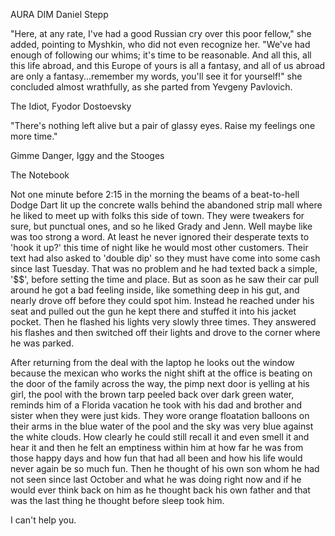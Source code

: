 AURA DIM
Daniel Stepp


"Here, at any rate, I've had a good Russian cry over this poor fellow," she added, 
pointing to Myshkin, who did not even recognize her. "We've had enough of following 
our whims; it's time to be reasonable. And all this, all this life abroad, and this 
Europe of yours is all a fantasy, and all of us abroad are only a fantasy...remember 
my words, you'll see it for yourself!" she concluded almost wrathfully, as she parted 
from Yevgeny Pavlovich.

The Idiot, Fyodor Dostoevsky


"There's nothing left alive but a pair of glassy eyes. Raise my feelings one more time."

Gimme Danger, Iggy and the Stooges


The Notebook

  Not one minute before 2:15 in the morning the beams of a beat-to-hell Dodge Dart lit up the concrete walls behind the abandoned 
strip mall where he liked to meet up with folks this side of town. They were tweakers for sure, but punctual ones, and so he liked 
Grady and Jenn. Well maybe like was too strong a word. At least he never ignored their desperate texts to 'hook it up?' this time of night 
like he would most other customers. Their text had also asked to 'double dip' so they must have come into some cash since last Tuesday. 
That was no problem and he had texted back a simple, '$$', before setting the time and place. But as soon as he saw their car pull around he 
got a bad feeling inside, like something deep in his gut, and nearly drove off before they could spot him. Instead he reached under his seat 
and pulled out the gun he kept there and stuffed it into his jacket pocket. Then he flashed his lights very slowly three times. They answered his 
flashes and then switched off their lights and drove to the corner where he was parked.





























After returning from the deal with the laptop he looks out the window because 
the mexican who works the night shift at the office is beating on the door of the 
family across the way, the pimp next door is yelling at his girl, the pool with 
the brown tarp peeled back over dark green water, reminds him of a Florida vacation he 
took with his dad and brother and sister when they were just kids. They wore orange 
floatation balloons on their arms in the blue water of the pool and the sky was very blue against the 
white clouds. How clearly he could still recall it and even smell it and hear it and then he felt an 
emptiness within him at how far he was from those happy days and how fun that had all been and how his 
life would never again be so much fun. Then he thought of his own son whom he had not seen since last 
October and what he was doing right now and if he would ever think back on him as he thought back
his own father and that was the last thing he thought before sleep took him.

I can't help you.